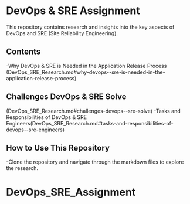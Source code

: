 # DevOps & SRE Assignment

This repository contains research and insights into the key aspects of DevOps and SRE (Site Reliability Engineering). 

## Contents
-Why DevOps & SRE is Needed in the Application Release Process
(DevOps_SRE_Research.md#why-devops--sre-is-needed-in-the-application-release-process)

## Challenges DevOps & SRE Solve
(DevOps_SRE_Research.md#challenges-devops--sre-solve)
-Tasks and Responsibilities of DevOps & SRE Engineers(DevOps_SRE_Research.md#tasks-and-responsibilities-of-devops--sre-engineers)

## How to Use This Repository
-Clone the repository and navigate through the markdown files to explore the research.
# DevOps_SRE_Assignment
